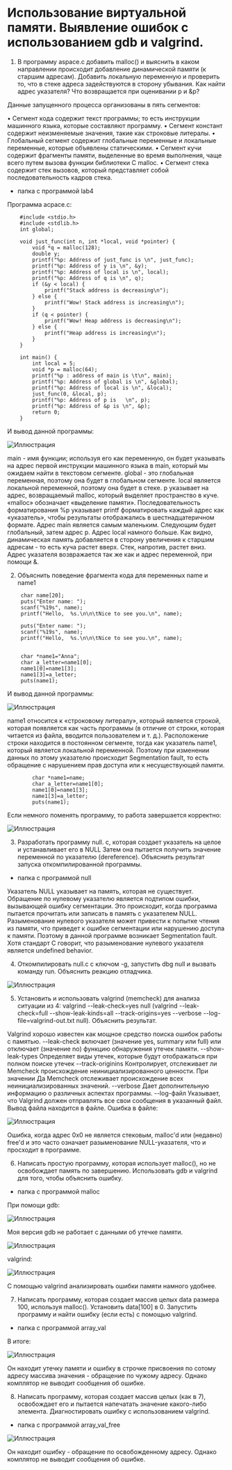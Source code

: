 # Использование виртуальной памяти. Выявление ошибок с использованием gdb и valgrind.

1) В программу aspace.c добавить malloc() и выяснить в каком направлении происходит добавление динамической памяти (к старшим адресам). Добавить локальную переменную и проверить то, что в стеке адреса задействуются в сторону убывания. Как найти адрес указателя? Что возвращается при оценивании p и &p? 

Данные запущенного процесса организованы в пять сегментов: 

• Сегмент кода содержит текст программы; то есть инструкции машинного языка, которые составляют программу. 
• Сегмент констант содержит неизменяемые значения, такие как строковые литералы. 
• Глобальный сегмент содержит глобальные переменные и локальные переменные, которые объявлены статическими. 
• Сегмент кучи содержит фрагменты памяти, выделенные во время выполнения, чаще всего путем вызова функции библиотеки C malloc. 
• Сегмент стека содержит стек вызовов, который представляет собой последовательность кадров стека.

- папка с программой lab4

Программа acpace.c:

        #include <stdio.h>
        #include <stdlib.h>
        int global;

        void just_func(int n, int *local, void *pointer) {
            void *q = malloc(128);
            double y;
            printf("%p: Address of just_func is \n", just_func);
            printf("%p: Address of y is \n", &y);
            printf("%p: Address of local is \n", local);
            printf("%p: Address of q is \n", q);
            if (&y < local) {
                printf("Stack address is decreasing\n");
            } else {
                printf("Wow! Stack address is increasing\n");
            }
            if (q < pointer) {
                printf("Wow! Heap address is decreasing\n");
            } else {
                printf("Heap address is increasing\n");
            }
        }

        int main() {
            int local = 5;
            void *p = malloc(64);
            printf("%p : address of main is \t\n", main);
            printf("%p: Address of global is \n", &global);
            printf("%p: Address of local is \n", &local);
            just_func(0, &local, p);
            printf("%p: Address of p is   \n", p);
            printf("%p: Address of &p is \n", &p);
            return 0;
        }
       
И вывод данной программы:

![Иллюстрация](https://github.com/sergeevaevi/Operating-Systems/raw/master/image/output.png)

main - имя функции; используя его как переменную, он будет указывать на адрес первой инструкции машинного языка в main, который мы ожидаем найти в текстовом сегменте. 
global - это глобальная переменная, поэтому она будет в глобальном сегменте. 
local является локальной переменной, поэтому она будет в стеке. 
p указывает на адрес, возвращаемый malloc, который выделяет пространство в куче. 
«malloc» обозначает «выделение памяти». Последовательность форматирования %p указывает printf форматировать каждый адрес как «указатель», чтобы результаты отображались в шестнадцатеричном формате.
Адрес main является самым маленьким. Следующим будет глобальный, затем адрес p. Адрес local намного больше.
Как видно, динамическая память добавляется в сторону увеличения к старшим адресам - то есть куча растет вверх.
Стек, напротив, растет вниз.
Адрес указателя возвражается так же как и адрес переменной, при помощи &.

2) Объяснить поведение фрагмента кода для переменных name и name1

        char name[20];
        puts("Enter name: ");
        scanf("%19s", name);
        printf("Hello,  %s.\n\n\tNice to see you.\n", name);

        puts("Enter name: ");
        scanf("%19s", name);
        printf("Hello,  %s.\n\n\tNice to see you.\n", name);


        char *name1="Anna";
        char a_letter=name1[0];
        name1[0]=name1[3];
        name1[3]=a_letter;
        puts(name1);

И вывод данной программы:

![Иллюстрация](https://github.com/sergeevaevi/Operating-Systems/raw/master/image/error.png)

name1 относится к «строковому литералу», который является строкой, которая появляется как часть программы (в отличие от строки, которая читается из файла, вводится пользователем и т. д.). Расположение строки находится в постоянном сегменте, тогда как указатель name1, который является локальной переменной.
Поэтому при изменении данных по этому указателю происходит Segmentation fault, то есть обращение с нарушением прав доступа или к несуществующей памяти. 

            char *name1=name;
            char a_letter=name1[0];
            name1[0]=name1[3];
            name1[3]=a_letter;
            puts(name1);
            
Если немного поменять программу, то работа завершается корректно:

![Иллюстрация](https://github.com/sergeevaevi/Operating-Systems/raw/master/image/without_error.png)

3) Разработать программу null. c, которая создает указатель на целое и устанавливает его в NULL Затем она пытается получить значение переменной по указателю (dereference). Объяснить результат запуска откомпилированной программы.

- папка с программой null

Указатель NULL указывает на память, которая не существует. Обращение по нулевому указателю является подтипом ошибки, вызывающей ошибку сегментации. Это происходит, когда программа пытается прочитать или записать в память с указателем NULL. Разыменование нулевого указателя может привести к попытке чтения из памяти, что приведет к ошибке сегментации или нарушению доступа к памяти. Поэтому в данной программе возникает Segmentation fault. Хотя стандарт C говорит, что разыменование нулевого указателя является undefined behavior.

4) Откомпилировать null.c с ключом -g, запустить dbg null и вызвать команду run. Объяснить реакцию отладчика. 

![Иллюстрация](https://github.com/sergeevaevi/Operating-Systems/raw/master/image/null_gdb.png)

5) Установить и использовать valgrind (memcheck) для анализа ситуации из 4: valgrind --leak-check=yes null (valgrind --leak-check=full --show-leak-kinds=all --track-origins=yes --verbose --log-file=valgrind-out.txt null). Объяснить результат.

Valgrind хорошо известен как мощное средство поиска ошибок работы с памятью. 
--leak-check
включает (значение yes, summary или full) или отключает (значение no) функцию обнаружения утечек памяти.
--show-leak-types 
Определяет виды утечек, которые будут отображаться при полном поиске утечек
--track-originins
Контролирует, отслеживает ли Memcheck происхождение неинициализированного ценности. При значении Да Memcheck отслеживает происхождение всех неинициализированных значений. 
--verbose
Дает дополнительную информацию о различных аспектах программы.
--log-файл
Указывает, что Valgrind должен отправлять все свои сообщения в указанный файл.
Вывод файла находится в файле. Ошибка в файле:

![Иллюстрация](https://github.com/sergeevaevi/Operating-Systems/raw/master/image/null_gdb.png)

Ошибка, когда адрес 0x0 не является стековым, malloc'd или (недавно) free'd и это часто означает разыменование NULL-указателя, что и просходит в программе. 

6) Написать простую программу, которая использует malloc(), но не освобождает память по завершению. Использовать gdb и valgrind для того, чтобы объяснить ошибку.

- папка с программой malloc

При помощи gdb:

![Иллюстрация](https://github.com/sergeevaevi/Operating-Systems/raw/master/image/gdb_mem_leak.png)

Моя версия gdb не работает с данными об утечке памяти.

![Иллюстрация](https://github.com/sergeevaevi/Operating-Systems/raw/master/image/ver_gdb.png)

valgrind:

![Иллюстрация](https://github.com/sergeevaevi/Operating-Systems/raw/master/image/valgrind_malloc.png)

С помощью valgrind анализировать ошибки памяти намного удобнее. 

7) Написать программу, которая создает массив целых data размера 100, используя malloc(). Установить data[100] в 0. Запустить программу и найти ошибку (если есть) с помощью valgrind.

- папка с программой array_val

В итоге:

![Иллюстрация](https://github.com/sergeevaevi/Operating-Systems/raw/master/image/val_malloc_data.png)
 
Он находит утечку памяти и ошибку в строчке присвоения по сотому адресу массива значения - обращение по чужому адресу. Однако комплятор не выводит сообщения об ошибке.

8) Написать программу, которая создает массив целых (как в 7), освобождает его и пытается напечатать значение какого-либо элемента. Диагностировать ошибку с использованием valgrind.

- папка с программой array_val_free

![Иллюстрация](https://github.com/sergeevaevi/Operating-Systems/raw/master/image/val_malloc_data.png)

Он находит ошибку - обращение по освобожденному адресу. Однако комплятор не выводит сообщения об ошибке.
